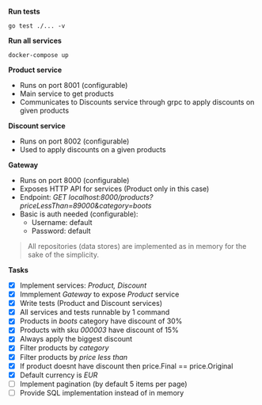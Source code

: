 **Run tests**
```shell
go test ./... -v
```

**Run all services**
```shell
docker-compose up
```

**Product service**
* Runs on port 8001 (configurable)
* Main service to get products
* Communicates to Discounts service through grpc to apply discounts on given products

**Discount service**
* Runs on port 8002 (configurable)
* Used to apply discounts on a given products

**Gateway**
* Runs on port 8000 (configurable)
* Exposes HTTP API for services (Product only in this case)
* Endpoint: _GET localhost:8000/products?priceLessThan=89000&category=boots_
* Basic is auth needed (configurable):
    * Username: default
    * Password: default

> All repositories (data stores) are implemented as in memory for the sake of the simplicity.

**Tasks**
- [x] Implement services: _Product, Discount_
- [x] Immplement _Gateway_ to expose _Product_ service
- [x] Write tests (Product and Discount services)
- [x] All services and tests runnable by 1 command
- [x] Products in _boots_ category have discount of 30%
- [x] Products with sku _000003_ have discount of 15%
- [x] Always apply the biggest discount
- [x] Filter products by _category_
- [x] Filter products by _price less than_
- [x] If product doesnt have discount then price.Final == price.Original
- [x] Default currency is _EUR_
- [ ] Implement pagination (by default 5 items per page)
- [ ] Provide SQL implementation instead of in memory 